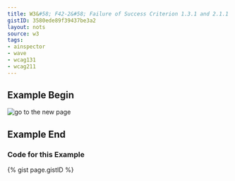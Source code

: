 ```yaml
---
title: W3&#58; F42-2&#58; Failure of Success Criterion 1.3.1 and 2.1.1 due to using scripting events to emulate links in a way that is not programmatically determinable
gistID: 3580ede89f39437be3a2
layout: nots
source: w3
tags:
- ainspector
- wave
- wcag131
- wcag211
---
```


<h2 aria-describedby="{{ page.gistID }}">Example Begin</h2>
<div class="rendered-not">
   <img src="go.gif" 
   alt="go to the new page" 
   onclick="this.location.href='newpage.html'">
</div> <!-- rendered-not -->

<h2 aria-describedby="{{ page.gistID }}">Example End</h2>

<h3 aria-describedby="{{ page.gistID }}">Code for this Example</h3>
{% gist page.gistID %}